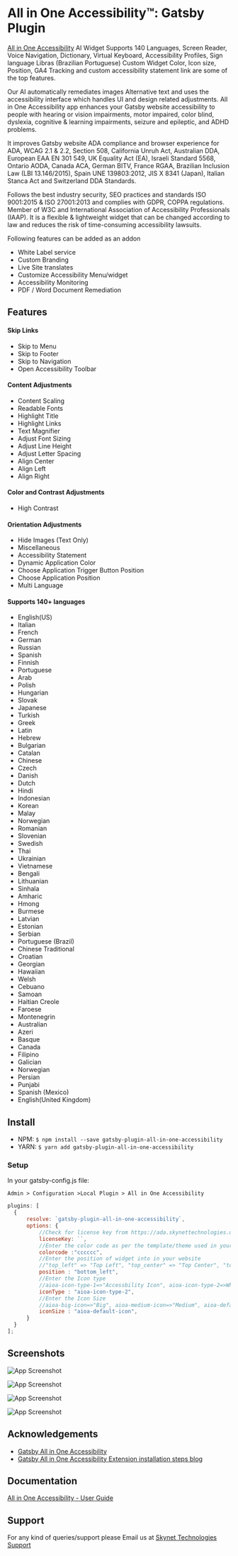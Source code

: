 # All in One Accessibility™: Gatsby Plugin

[All in One Accessibility](https://www.skynettechnologies.com/all-in-one-accessibility) AI Widget Supports 140 Languages, Screen Reader, Voice Navigation, Dictionary, Virtual Keyboard, Accessibility Profiles, Sign language Libras (Brazilian Portuguese) Custom Widget Color, Icon size, Position, GA4 Tracking and custom accessibility statement link are some of the top features. 


Our AI automatically remediates images Alternative text and uses the accessibility interface which handles UI and design related adjustments. All in One Accessibility app enhances your  Gatsby website accessibility to people with hearing or vision impairments, motor impaired, color blind, dyslexia, cognitive & learning impairments, seizure and epileptic, and ADHD problems. 


It improves Gatsby website ADA compliance and browser experience for ADA, WCAG 2.1 & 2.2, Section 508, California Unruh Act, Australian DDA, European EAA EN 301 549, UK Equality Act (EA), Israeli Standard 5568, Ontario AODA, Canada ACA, German BITV, France RGAA, Brazilian Inclusion Law (LBI 13.146/2015), Spain UNE 139803:2012, JIS X 8341 (Japan), Italian Stanca Act and Switzerland DDA Standards. 


Follows the best industry security, SEO practices and standards ISO 9001:2015 & ISO 27001:2013 and complies with GDPR, COPPA regulations. Member of W3C and International Association of Accessibility Professionals (IAAP). It is a flexible & lightweight widget that can be changed according to law and reduces the risk of time-consuming accessibility lawsuits. 


Following features can be added as an addon  
-    White Label service  
-    Custom Branding  
-    Live Site translates  
-    Customize Accessibility Menu/widget  
-    Accessibility Monitoring  
-    PDF / Word Document Remediation 


## Features
#### Skip Links
- Skip to Menu
- Skip to Footer
- Skip to Navigation
- Open Accessibility Toolbar

#### Content Adjustments
- Content Scaling
- Readable Fonts
- Highlight Title
- Highlight Links
- Text Magnifier
- Adjust Font Sizing
- Adjust Line Height
- Adjust Letter Spacing
- Align Center
- Align Left
- Align Right

#### Color and Contrast Adjustments
- High Contrast

#### Orientation Adjustments
- Hide Images (Text Only)
- Miscellaneous
- Accessibility Statement
- Dynamic Application Color
- Choose Application Trigger Button Position
- Choose Application Position
- Multi Language

#### Supports 140+ languages
- English(US)
- Italian
- French
- German
- Russian
- Spanish
- Finnish
- Portuguese
- Arab
- Polish
- Hungarian
- Slovak
- Japanese
- Turkish
- Greek
- Latin
- Hebrew
- Bulgarian
- Catalan
- Chinese
- Czech
- Danish
- Dutch
- Hindi
- Indonesian
- Korean
- Malay
- Norwegian
- Romanian
- Slovenian
- Swedish
- Thai
- Ukrainian
- Vietnamese
- Bengali
- Lithuanian
- Sinhala
- Amharic
- Hmong
- Burmese
- Latvian
- Estonian
- Serbian
- Portuguese (Brazil)
- Chinese Traditional
- Croatian
- Georgian
- Hawaiian
- Welsh
- Cebuano
- Samoan
- Haitian Creole
- Faroese
- Montenegrin
- Australian
- Azeri
- Basque
- Canada
- Filipino
- Galician
- Norwegian
- Persian
- Punjabi
- Spanish (Mexico)
- English(United Kingdom)

## Install


- NPM: `$ npm install --save gatsby-plugin-all-in-one-accessibility`
- YARN: `$ yarn add gatsby-plugin-all-in-one-accessibility`


### Setup

In your gatsby-config.js file:

```
Admin > Configuration >Local Plugin > All in One Accessibility
```

```javascript
plugins: [
  {
      resolve: `gatsby-plugin-all-in-one-accessibility`,
      options: {
          //Check for license key from https://ada.skynettechnologies.us/trial-subscription
          licenseKey: ``,
          //Enter the color code as per the template/theme used in your website
          colorcode :"cccccc",
          //Enter the position of widget into in your website
          //"top_left" => "Top Left", "top_center" => "Top Center", "top_right" => "Top Right", "middel_left" => "Middle Left", "middel_center" => "Middle Center", "middel_right" => "Middle Right", "bottom_left" => "Bottom Left", "bottom_center" => "Bottom Center", "bottom_right" => "Bottom Right"
          position : "bottom_left",
          //Enter the Icon type
          //aioa-icon-type-1=>"Accessbility Icon", aioa-icon-type-2=>Wheel Chair Icon, aioa-icon-type-3=>"Blind eyes icon
          iconType : "aioa-icon-type-2",
          //Enter the Icon Size
          //aioa-big-icon=>"Big", aioa-medium-icon=>"Medium", aioa-default-icon=>"Default",aioa-small-icon=>"Small",aioa-extra-small-icon=>"Extra Small"
          iconSize : "aioa-default-icon",
      }
  }
];
```



## Screenshots

![App Screenshot](https://raw.githubusercontent.com/skynettechnologies/gatsby-plugin-all-in-one-accessibility/main/Screenshot-3.jpg)

![App Screenshot](https://raw.githubusercontent.com/skynettechnologies/gatsby-plugin-all-in-one-accessibility/main/Screenshot-1.jpg)

![App Screenshot](https://raw.githubusercontent.com/skynettechnologies/gatsby-plugin-all-in-one-accessibility/main/Screenshot-2.jpg)

![App Screenshot](https://raw.githubusercontent.com/skynettechnologies/gatsby-plugin-all-in-one-accessibility/main/Screenshot-4.jpg)


## Acknowledgements

- [Gatsby All in One Accessibility](https://www.skynettechnologies.com/gatsby-ada-compliant-widget)
- [Gatsby All in One Accessibility Extension installation steps blog](https://www.skynettechnologies.com/blog/gatsby-web-accessibility-widget-installation)

## Documentation

[All in One Accessibility - User Guide](https://www.skynettechnologies.com/sites/default/files/accessibility-widget-features-list.pdf)

## Support
For any kind of queries/support please Email us at [Skynet Technologies Support](mailto:hello@skynettechnologies.com)
